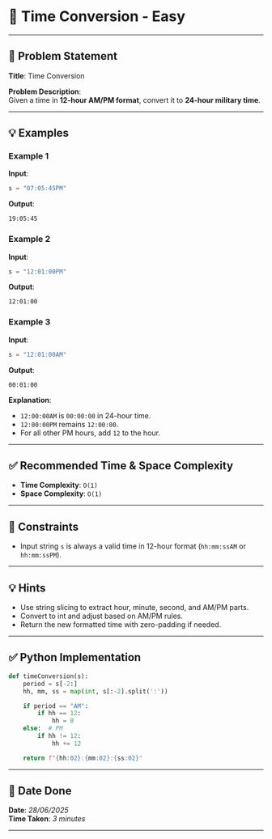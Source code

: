 # 🧮 Time Conversion - Easy

---

## 📌 Problem Statement

**Title**: Time Conversion

**Problem Description**:  
Given a time in **12-hour AM/PM format**, convert it to **24-hour military time**.

---

## 💡 Examples

### Example 1  
**Input**:
```python
s = "07:05:45PM"
```

**Output**:
```text
19:05:45
```

### Example 2  
**Input**:
```python
s = "12:01:00PM"
```

**Output**:
```text
12:01:00
```

### Example 3  
**Input**:
```python
s = "12:01:00AM"
```

**Output**:
```text
00:01:00
```

**Explanation**:
- `12:00:00AM` is `00:00:00` in 24-hour time.  
- `12:00:00PM` remains `12:00:00`.  
- For all other PM hours, add `12` to the hour.

---

## ✅ Recommended Time & Space Complexity

- **Time Complexity**: `O(1)`  
- **Space Complexity**: `O(1)`

---

## 📎 Constraints

- Input string `s` is always a valid time in 12-hour format (`hh:mm:ssAM` or `hh:mm:ssPM`).

---

## 💡 Hints

- Use string slicing to extract hour, minute, second, and AM/PM parts.
- Convert to int and adjust based on AM/PM rules.
- Return the new formatted time with zero-padding if needed.

---

## ✅ Python Implementation

```python
def timeConversion(s):
    period = s[-2:]
    hh, mm, ss = map(int, s[:-2].split(':'))

    if period == "AM":
        if hh == 12:
            hh = 0
    else:  # PM
        if hh != 12:
            hh += 12

    return f"{hh:02}:{mm:02}:{ss:02}"
```

---

## 📅 Date Done

**Date**: *28/06/2025*  
**Time Taken**: *3 minutes*

---
